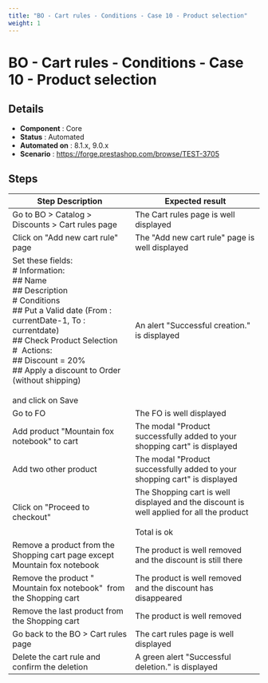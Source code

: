 ```yaml
---
title: "BO - Cart rules - Conditions - Case 10 - Product selection"
weight: 1
---
```


# BO - Cart rules - Conditions - Case 10 - Product selection
## Details
* **Component** : Core
* **Status** : Automated
* **Automated on** : 8.1.x, 9.0.x
* **Scenario** : https://forge.prestashop.com/browse/TEST-3705

## Steps
| Step Description | Expected result |
| ----- | ----- |
| Go to BO > Catalog > Discounts > Cart rules page | The Cart rules page is well displayed |
| Click on "Add new cart rule" page | The "Add new cart rule" page is well displayed |
| Set these fields:<br> # Information:<br> ## Name<br> ## Description<br> # Conditions <br> ## Put a Valid date (From : currentDate-1, To : currentdate) <br> ## Check Product Selection <br> #  Actions:<br> ## Discount = 20%<br> ## Apply a discount to Order (without shipping) <br><br>and click on Save | An alert "Successful creation." is displayed |
| Go to FO | The FO is well displayed |
| Add product "Mountain fox notebook" to cart | The modal "Product successfully added to your shopping cart" is displayed |
| Add two other product | The modal "Product successfully added to your shopping cart" is displayed |
| Click on "Proceed to checkout" | The Shopping cart is well displayed and the discount is well applied for all the product <br><br>Total is ok |
| Remove a product from the Shopping cart page except Mountain fox notebook | The product is well removed and the discount is still there |
| Remove the product " Mountain fox notebook"  from the Shopping cart | The product is well removed and the discount has disappeared |
| Remove the last product from the Shopping cart | The product is well removed |
| Go back to the BO > Cart rules page | The cart rules page is well displayed |
| Delete the cart rule and confirm the deletion | A green alert "Successful deletion." is displayed |
